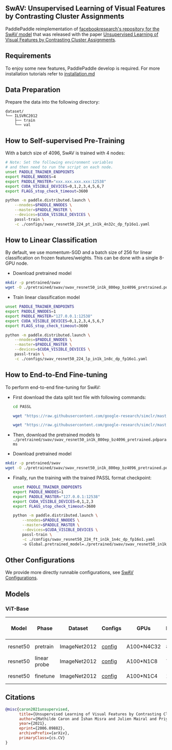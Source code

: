 ## SwAV: Unsupervised Learning of Visual Features by Contrasting Cluster Assignments


PaddlePaddle reimplementation of [facebookresearch's repository for the SwAV model](https://github.com/facebookresearch/swav) that was released with the paper [Unsupervised Learning of Visual Features by Contrasting Cluster Assignments](https://arxiv.org/abs/2006.09882).

## Requirements
To enjoy some new features, PaddlePaddle develop is required. For more installation tutorials
refer to [installation.md](../../../tutorials/get_started/installation.md)

## Data Preparation

Prepare the data into the following directory:
```text
dataset/
└── ILSVRC2012
    ├── train
    └── val
```


## How to Self-supervised Pre-Training

With a batch size of 4096, SwAV is trained with 4 nodes:

```bash
# Note: Set the following environment variables
# and then need to run the script on each node.
unset PADDLE_TRAINER_ENDPOINTS
export PADDLE_NNODES=4
export PADDLE_MASTER="xxx.xxx.xxx.xxx:12538"
export CUDA_VISIBLE_DEVICES=0,1,2,3,4,5,6,7
export FLAGS_stop_check_timeout=3600

python -m paddle.distributed.launch \
    --nnodes=$PADDLE_NNODES \
    --master=$PADDLE_MASTER \
    --devices=$CUDA_VISIBLE_DEVICES \
    passl-train \
    -c ./configs/swav_resnet50_224_pt_in1k_4n32c_dp_fp16o1.yaml
```

## How to Linear Classification
By default, we use momentum-SGD and a batch size of 256 for linear classification on frozen features/weights. This can be done with a single 8-GPU node.

- Download pretrained model
```bash
mkdir -p pretrained/swav
wget -O ./pretrained/swav/swav_resnet50_in1k_800ep_bz4096_pretrained.pdparams https://passl.bj.bcebos.com/models/swav/swav_resnet50_in1k_800ep_bz4096_pretrained.pdparams
```

- Train linear classification model

```bash
unset PADDLE_TRAINER_ENDPOINTS
export PADDLE_NNODES=1
export PADDLE_MASTER="127.0.0.1:12538"
export CUDA_VISIBLE_DEVICES=0,1,2,3,4,5,6,7
export FLAGS_stop_check_timeout=3600

python -m paddle.distributed.launch \
    --nnodes=$PADDLE_NNODES \
    --master=$PADDLE_MASTER \
    --devices=$CUDA_VISIBLE_DEVICES \
    passl-train \
    -c ./configs/swav_resnet50_224_lp_in1k_1n8c_dp_fp16o1.yaml
```

## How to End-to-End Fine-tuning
To perform end-to-end fine-tuning for SwAV:

* First download the data split text file with following commands:
    ```bash
    cd PASSL

    wget "https://raw.githubusercontent.com/google-research/simclr/master/imagenet_subsets/10percent.txt"

    wget "https://raw.githubusercontent.com/google-research/simclr/master/imagenet_subsets/1percent.txt"
    ```

* Then, download the pretrained models to `./pretrained/swav/swav_resnet50_in1k_800ep_bz4096_pretrained.pdparams`

- Download pretrained model
```bash
mkdir -p pretrained/swav
wget -O ./pretrained/swav/swav_resnet50_in1k_800ep_bz4096_pretrained.pdparams https://passl.bj.bcebos.com/models/swav/swav_resnet50_in1k_800ep_bz4096_pretrained.pdparams
```

* Finally, run the training with the trained PASSL format checkpoint:
    ```bash
    unset PADDLE_TRAINER_ENDPOINTS
    export PADDLE_NNODES=1
    export PADDLE_MASTER="127.0.0.1:12538"
    export CUDA_VISIBLE_DEVICES=0,1,2,3
    export FLAGS_stop_check_timeout=3600

    python -m paddle.distributed.launch \
        --nnodes=$PADDLE_NNODES \
        --master=$PADDLE_MASTER \
        --devices=$CUDA_VISIBLE_DEVICES \
        passl-train \
        -c ./configs/swav_resnet50_224_ft_in1k_1n4c_dp_fp16o1.yaml
        -o Global.pretrained_model=./pretrained/swav/swav_resnet50_in1k_800ep_pretrained
    ```

## Other Configurations
We provide more directly runnable configurations, see [SwAV Configurations](./configs/).

## Models

### ViT-Base
| Model         | Phase       | Dataset      | Configs                                                      | GPUs       | Epochs | Top1 Acc (%) | Links                                                   |
| ------------- | ----------- | ------------ | ------------------------------------------------------------ | ---------- | ------ | -------- | ------------------------------------------------------------ |
| resnet50 | pretrain    | ImageNet2012 | [config](./configs/swav_resnet50_224_pt_in1k_4n32c_dp_fp16o1.yaml) | A100*N4C32 | 800    | -        | [model]() \| [log]() |
| resnet50 | linear probe | ImageNet2012 | [config](./configs/swav_resnet50_224_lp_in1k_4n32c_dp_fp16o1.yaml) | A100*N1C8  | 75.3    | 0.7662   |        [model]() \| [log]() |
| resnet50 | finetune    | ImageNet2012 | [config](./configs/swav_resnet50_224_ft_in1k_1n4c_dp_fp16o1.yaml) | A100*N1C4  | 100    | 69.0   | [model]() \| [log]() |

## Citations

```bibtex
@misc{caron2021unsupervised,
      title={Unsupervised Learning of Visual Features by Contrasting Cluster Assignments},
      author={Mathilde Caron and Ishan Misra and Julien Mairal and Priya Goyal and Piotr Bojanowski and Armand Joulin},
      year={2021},
      eprint={2006.09882},
      archivePrefix={arXiv},
      primaryClass={cs.CV}
}
```

